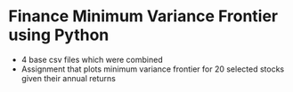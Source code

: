 # Finance Minimum Variance Frontier using Python
- 4 base csv files which were combined
- Assignment that plots minimum variance frontier for 20 selected stocks given their annual returns
